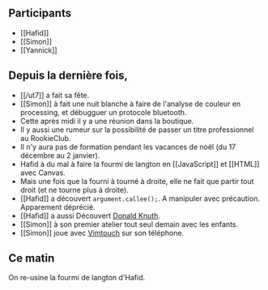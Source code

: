 ## Participants

- [[Hafid]]
- [[Simon]]
- [[Yannick]]

## Depuis la dernière fois,

- [[/ut7]] a fait sa fête.
- [[Simon]] à fait une nuit blanche à faire de l'analyse de couleur en
  processing, et débugguer un protocole bluetooth.
- Cette après midi il y a une réunion dans la boutique.
- Il y aussi une rumeur sur la possibilité de passer un titre professionnel au
  RookieClub.
- Il n'y aura pas de formation pendant les vacances de noël (du 17 décembre au
  2 janvier).
- Hafid à du mal à faire la fourmi de langton en [[JavaScript]] et [[HTML]]
  avec Canvas.
- Mais une fois que la fourni à tourné à droite, elle ne fait que partir tout
  droit (et ne tourne plus à droite).
- [[Hafid]] a découvert `argument.callee();`. A manipuler avec précaution.
  Apparement déprécié.
- [[Hafid]] a aussi Découvert [Donald
  Knuth](https://en.wikipedia.org/wiki/Donald_Knuth).
- [[Simon]] à son premier atelier tout seul demain avec les enfants.
- [[Simon]] joue avec [Vimtouch](https://github.com/momodalo/vimtouch) sur son
  téléphone.

## Ce matin

On re-usine la fourmi de langton d'Hafid.

